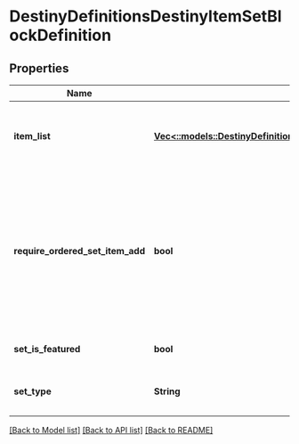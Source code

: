 # DestinyDefinitionsDestinyItemSetBlockDefinition

## Properties
Name | Type | Description | Notes
------------ | ------------- | ------------- | -------------
**item_list** | [**Vec<::models::DestinyDefinitionsDestinyItemSetBlockEntryDefinition>**](Destiny.Definitions.DestinyItemSetBlockEntryDefinition.md) | A collection of hashes of set items, for items such as Quest Metadata items that possess this data. | [optional] [default to null]
**require_ordered_set_item_add** | **bool** | If true, items in the set can only be added in increasing order, and adding an item will remove any previous item. For Quests, this is by necessity true. Only one quest step is present at a time, and previous steps are removed as you advance in the quest. | [optional] [default to null]
**set_is_featured** | **bool** | If true, the UI should treat this quest as \&quot;featured\&quot; | [optional] [default to null]
**set_type** | **String** | A string identifier we can use to attempt to identify the category of the Quest. | [optional] [default to null]

[[Back to Model list]](../README.md#documentation-for-models) [[Back to API list]](../README.md#documentation-for-api-endpoints) [[Back to README]](../README.md)


